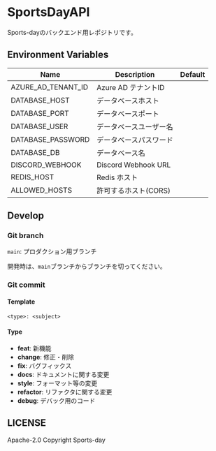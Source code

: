 # SportsDayAPI

Sports-dayのバックエンド用レポジトリです。

## Environment Variables

| Name               | Description         | Default |
|--------------------|---------------------|---------|
| AZURE_AD_TENANT_ID | Azure AD テナントID     |         |
| DATABASE_HOST      | データベースホスト           |         |
| DATABASE_PORT      | データベースポート           |         |
| DATABASE_USER      | データベースユーザー名         |         |
| DATABASE_PASSWORD  | データベースパスワード         |         |
| DATABASE_DB        | データベース名             |         |
| DISCORD_WEBHOOK    | Discord Webhook URL |         |
| REDIS_HOST         | Redis ホスト           |         |
| ALLOWED_HOSTS      | 許可するホスト(CORS)       |         |

## Develop

### Git branch

``main``: プロダクション用ブランチ

開発時は、``main``ブランチからブランチを切ってください。

### Git commit

#### Template

```
<type>: <subject>
```

#### Type

- **feat**: 新機能
- **change**: 修正・削除
- **fix**: バグフィックス
- **docs**: ドキュメントに関する変更
- **style**: フォーマット等の変更
- **refactor**: リファクタに関する変更
- **debug**: デバック用のコード

## LICENSE

Apache-2.0
Copyright Sports-day